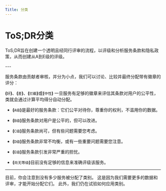 ```yaml
---
Title: 分类
---
```


# ToS;DR分类

ToS;DR旨在创建一个透明且经同行评审的流程，以评级和分析服务条款和隐私政策，从而创建从A到E级的评级。

---&#x20;

服务条款由贡献者审核，并分为小点，我们可以讨论、比较并最终分配带有徽章的评分：

<b>(</b>`好`<b>)</b>、<b>(</b>`差`<b>)</b>、<b>(</b>`拦截`<b>)</b>或<b>(</b>`中性`<b>)</b>
一旦服务有足够的徽章来评估其条款对用户的公平性，类就会通过计算平均得分自动分配。

- <b>(</b>`A级`<b>)</b>是最好的服务条款：它们公平对待你，尊重你的权利，不滥用你的数据。

- <b>(</b>`B级`<b>)</b>服务条款对用户是公平的，但可以改进。

- <b>(</b>`C级`<b>)</b>服务条款尚可，但有些问题需要您考虑。

- <b>(</b>`D级`<b>)</b>服务条款非常不均衡，或有一些重要问题需要您注意。

- <b>(</b>`E级`<b>)</b>服务条款引发非常严重的担忧。

- <b>(</b>`尚无等级`<b>)</b>目前没有足够的信息来准确评级该服务。

---

目前，你会注意到没有多少服务被分配了类别。 这是因为我们需要更多的数据和评审，才能开始分配它们。 此外，我们仍在试验如何应用类别。
